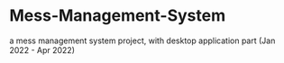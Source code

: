 # Mess-Management-System
a mess management system project, with desktop application part (Jan 2022 - Apr 2022)
